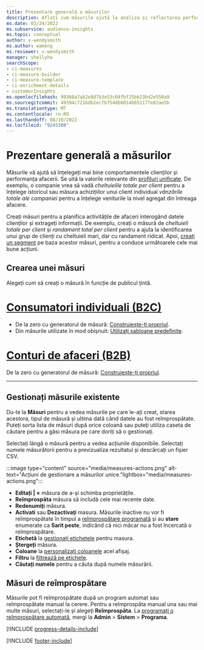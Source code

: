 ```yaml
---
title: Prezentare generală a măsurilor
description: Aflați cum măsurile ajută la analiza și reflectarea performanței afacerii dvs.
ms.date: 03/24/2022
ms.subservice: audience-insights
ms.topic: conceptual
author: v-wendysmith
ms.author: wameng
ms.reviewer: v-wendysmith
manager: shellyha
searchScope:
- ci-measures
- ci-measure-builder
- ci-measure-template
- ci-enrichment-details
- customerInsights
ms.openlocfilehash: 99368a7ab2e8d7b3e53c04fbf25bb23bd2e550a9
ms.sourcegitcommit: 49394c7216db1ec7b754db6014b651177e82ae5b
ms.translationtype: MT
ms.contentlocale: ro-RO
ms.lasthandoff: 08/10/2022
ms.locfileid: "9245388"
---
```

# <a name="measures-overview"></a>Prezentare generală a măsurilor

Măsurile vă ajută să înțelegeți mai bine comportamentele clienților și performanța afacerii. Se uită la valorile relevante din [profiluri unificate](data-unification.md). De exemplu, o companie vrea să vadă *cheltuielile totale per client* pentru a înțelege istoricul sau măsura achizițiilor unui client individual *vânzările totale ale companiei* pentru a înțelege veniturile la nivel agregat din întreaga afacere.

Creați măsuri pentru a planifica activitățile de afaceri interogând datele clienților și extrageți informații. De exemplu, creați o măsură de *cheltuieli totale per client* și *randament total per client* pentru a ajuta la identificarea unui grup de clienți cu cheltuieli mari, dar cu randament ridicat. Apoi, [creați un segment](segments.md) pe baza acestor măsuri, pentru a conduce următoarele cele mai bune acțiuni.

## <a name="create-a-measure"></a>Crearea unei măsuri

Alegeți cum să creați o măsură în funcție de publicul țintă.

# <a name="individual-consumers-b-to-c"></a>[Consumatori individuali (B2C)](#tab/b2c)

- De la zero cu generatorul de măsură: [Construiește-ți propriul](measure-builder.md).
- Din măsurile utilizate în mod obișnuit: [Utilizați șabloane predefinite](measure-templates.md).

# <a name="business-accounts-b-to-b"></a>[Conturi de afaceri (B2B)](#tab/b2b)

De la zero cu generatorul de măsură: [Construiește-ți propriul](measure-builder.md).

---

## <a name="manage-existing-measures"></a>Gestionați măsurile existente

Du-te la **Măsuri** pentru a vedea măsurile pe care le-ați creat, starea acestora, tipul de măsură și ultima dată când datele au fost reîmprospătate. Puteți sorta lista de măsuri după orice coloană sau puteți utiliza caseta de căutare pentru a găsi măsura pe care doriți să o gestionați.

Selectați lângă o măsură pentru a vedea acțiunile disponibile. Selectați numele măsurătorii pentru a previzualiza rezultatul și descărcați un fișier CSV.

:::image type="content" source="media/measures-actions.png" alt-text="Acțiuni de gestionare a măsurilor unice."lightbox="media/measures-actions.png":::

- **Editați | ×** măsura de a-și schimba proprietățile.
- **Reîmprospăta** măsura să includă cele mai recente date.
- **Redenumiți** măsura.
- **Activati** sau **Dezactivați** masura. Măsurile inactive nu vor fi reîmprospătate în timpul a [reîmprospătare programată](schedule-refresh.md) și au **stare** enumerate ca **Sarit peste**, indicând că nici măcar nu a fost încercată o reîmprospătare.
- **Etichetă** la [gestionați etichetele](work-with-tags-columns.md#manage-tags) pentru masura.
- **Ștergeți** măsura.
- **Coloane** la [personalizați coloanele](work-with-tags-columns.md#customize-columns) acel afișaj.
- **Filtru** la [filtrează pe etichete](work-with-tags-columns.md#filter-on-tags).
- **Căutați numele** pentru a căuta după numele măsurării.

## <a name="refresh-measures"></a>Măsuri de reîmprospătare

Măsurile pot fi reîmprospătate după un program automat sau reîmprospătate manual la cerere. Pentru a reîmprospăta manual una sau mai multe măsuri, selectați-le și alegeți **Reîmprospăta**. La [programați o reîmprospătare automată](schedule-refresh.md), mergi la **Admin** > **Sistem** > **Programa**.

[!INCLUDE [progress-details-include](includes/progress-details-pane.md)]

[!INCLUDE [footer-include](includes/footer-banner.md)]
